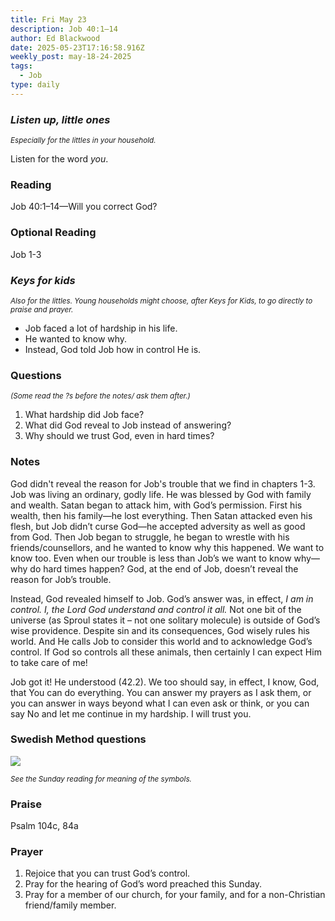 ```yaml
---
title: Fri May 23
description: Job 40:1–14
author: Ed Blackwood
date: 2025-05-23T17:16:58.916Z
weekly_post: may-18-24-2025
tags:
  - Job
type: daily
---
```

### *Listen up, little ones*

<div><small><i>Especially for the littles in your household.</i></small></div>

Listen for the word *you*.

### Reading

Job 40:1–14—Will you correct God?

### Optional Reading

Job 1-3

### *Keys for kids*

<div><small><i>Also for the littles. Young households might choose, after Keys for Kids, to go directly to praise and prayer.</i></small></div>

* Job faced a lot of hardship in his life.
* He wanted to know why.
* Instead, God told Job how in control He is.

### Questions

<div><small><i>(Some read the ?s before the notes/ ask them after.)</i></small></div>

1. What hardship did Job face?
2. What did God reveal to Job instead of answering?
3. Why should we trust God, even in hard times?

### Notes

God didn't reveal the reason for Job's trouble that we find in chapters 1-3. Job was living an ordinary, godly life. He was blessed by God with family and wealth. Satan began to attack him, with God’s permission. First his wealth, then his family—he lost everything. Then Satan attacked even his flesh, but Job didn’t curse God—he accepted adversity as well as good from God. Then Job began to struggle, he began to wrestle with his friends/counsellors, and he wanted to know why this happened. We want to know too. Even when our trouble is less than Job’s we want to know why—why do hard times happen? God, at the end of Job, doesn’t reveal the reason for Job’s trouble. 

Instead, God revealed himself to Job. God’s answer was, in effect, *I am in control. I, the Lord God understand and control it all.* Not one bit of the universe (as Sproul states it – not one solitary molecule) is outside of God’s wise providence. Despite sin and its consequences, God wisely rules his world. And He calls Job to consider this world and to acknowledge God’s control. If God so controls all these animals, then certainly I can expect Him to take care of me! 

Job got it! He understood (42.2). We too should say, in effect, I know, God, that You can do everything. You can answer my prayers as I ask them, or you can answer in ways beyond what I can even ask or think, or you can say No and let me continue in my hardship. I will trust you.

### Swedish Method questions

![](/static/img/family_worship_study_ed-swedish_questions.png)

<div><small><i>See the Sunday reading for meaning of the symbols.</i></small></div>

### Praise

Psalm 104c, 84a

### Prayer

1. Rejoice that you can trust God’s control.
2. Pray for the hearing of God’s word preached this Sunday.
3. Pray for a member of our church, for your family, and for a non-Christian friend/family member.